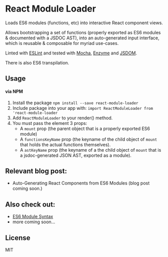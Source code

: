 # React Module Loader

Loads ES6 modules (functions, etc) into interactive React component views.

Allows bootstrapping a set of functions (properly exported as ES6 modules & documented with a JSDOC AST), into an auto-generated input interface, which is reusable & composable for myriad use-cases.

Linted with [ESLint](http://eslint.org/) and tested with [Mocha](https://mochajs.org/), [Enzyme](http://airbnb.io/enzyme/) and [JSDOM](https://github.com/tmpvar/jsdom).

There is also ES6 transpilation.

## Usage

#### via NPM
1. Install the package `npm install --save react-module-loader`
2. Include package into your app with: `import ReactModuleLoader from 'react-module-loader`
3. Add `ReactModuleLoader` to your render() method.
4. You must pass the element 3 props:
    - A `mount` prop (the parent object that is a properly exported ES6 module)
    - A `functionsKeyName` prop (the keyname of the child object of `mount` that holds the actual functions themselves).
    - A `astKeyName` prop (the keyname of a the child object of `mount` that is a jsdoc-generated JSON AST, exported as a module).

## Relevant blog post:

- Auto-Generating React Components from ES6 Modules (blog post coming soon.)

## Also check out:

- [ES6 Module Syntax](https://developer.mozilla.org/en-US/docs/Web/JavaScript/Reference/Statements/export)
- more coming soon...

## License

MIT
